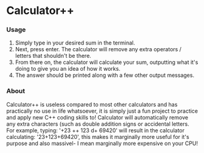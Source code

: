 # Calculator++

### Usage

1. Simply type in your desired sum in the terminal.
2. Next, press enter. The calculator will remove any extra operators / letters that shouldn't be there.
3. From there on, the calculator will calculate your sum, outputting what it's doing to give you an idea of how it works.
4. The answer should be printed along with a few other output messages.

### About

Calculator++ is useless compared to most other calculators and has practically no use in life whatsoever, it is simply just a fun project to practice and apply new C++ coding skills to! Calculator will automatically remove any extra characters (such as double addition signs or accidental letters. For example, typing: '+23 ++ 123 d+ 69420' will result in the calculator calculating: '23+123+69420', this makes it marginally more useful for it's purpose and also massivel- I mean marginally more expensive on your CPU!
